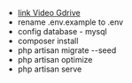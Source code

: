 - <a href="https://drive.google.com/drive/folders/1pZklkAGQtSt_vOR_M9CeRKGVE_R3wEAv?usp=sharing">link Video Gdrive</a>
- rename .env.example to .env
- config database - mysql
- composer install
- php artisan migrate --seed 
- php artisan optimize
- php artisan serve
